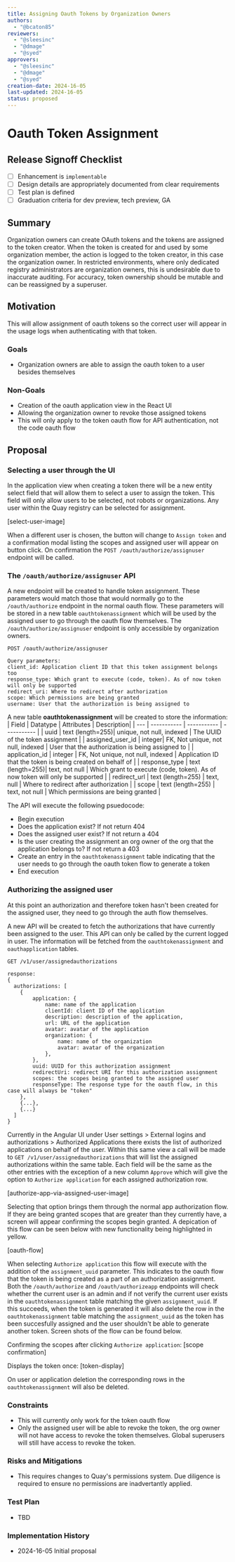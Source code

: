 ```yaml
---
title: Assigning Oauth Tokens by Organization Owners
authors:
  - "@bcaton85"
reviewers:
  - "@sleesinc"
  - "@dmage"
  - "@syed"
approvers:
  - "@sleesinc"
  - "@dmage"
  - "@syed"
creation-date: 2024-16-05
last-updated: 2024-16-05
status: proposed
---
```


# Oauth Token Assignment 

## Release Signoff Checklist

- [ ] Enhancement is `implementable`
- [ ] Design details are appropriately documented from clear requirements
- [ ] Test plan is defined
- [ ] Graduation criteria for dev preview, tech preview, GA

## Summary

Organization owners can create OAuth tokens and the tokens are assigned to the token creator. When the token is created for and used by some organization member, the action is logged to the token creator, in this case the organization owner. In restricted environments, where only dedicated registry administrators are organization owners, this is undesirable due to inaccurate auditing. For accuracy, token ownership should be mutable and can be reassigned by a superuser.

## Motivation

This will allow assignment of oauth tokens so the correct user will appear in the usage logs when authenticating with that token.

### Goals

* Organization owners are able to assign the oauth token to a user besides themselves

### Non-Goals

* Creation of the oauth application view in the React UI
* Allowing the organization owner to revoke those assigned tokens
* This will only apply to the token oauth flow for API authentication, not the code oauth flow


## Proposal

### Selecting a user through the UI

In the application view when creating a token there will be a new entity select field that will allow them to select a user to assign the token. This field will only allow users to be selected, not robots or organizations. Any user within the Quay registry can be selected for assignment.

[select-user-image]

When a different user is chosen, the button will change to `Assign token` and a confirmation modal listing the scopes and assigned user will appear on button click. On confirmation the `POST /oauth/authorize/assignuser` endpoint will be called.


### The `/oauth/authorize/assignuser` API

A new endpoint will be created to handle token assignment. These parameters would match those that would normally go to the `/oauth/authorize` endpoint in the normal oauth flow. These parameters will be stored in a new table `oauthtokenassignment` which will be used by the assigned user to go through the oauth flow themselves. The `/oauth/authorize/assignuser` endpoint is only accessible by organization owners.

```
POST /oauth/authorize/assignuser

Query parameters:
client_id: Application client ID that this token assignment belongs too
response_type: Which grant to execute (code, token). As of now token will only be supported
redirect_uri: Where to redirect after authorization
scope: Which permissions are being granted
username: User that the authorization is being assigned to
```

A new table **oauthtokenassignment** will be created to store the information:
| Field | Datatype | Attributes | Description|
| --- | ----------- | ----------- | ----------- |
| uuid | text (length=255)| unique, not null, indexed | The UUID of the token assignment |
| assigned_user_id | integer| FK, Not unique, not null, indexed | User that the authorization is being assigned to |
| application_id | integer | FK, Not unique, not null, indexed | Application ID that the token is being created on behalf of |
| response_type | text (length=255)|  text, not null | Which grant to execute (code, token). As of now token will only be supported |
| redirect_url | text (length=255) | text, null | Where to redirect after authorization |
| scope | text (length=255) | text, not null | Which permissions are being granted |

The API will execute the following psuedocode:
- Begin execution
- Does the application exist? If not return 404
- Does the assigned user exist? If not return a 404
- Is the user creating the assignment an org owner of the org that the application belongs to? If not return a 403
- Create an entry in the `oauthtokenassignment` table indicating that the user needs to go through the oauth token flow to generate a token
- End execution

### Authorizing the assigned user

At this point an authorization and therefore token hasn't been created for the assigned user, they need to go through the auth flow themselves.

A new API will be created to fetch the authorizations that have currently been assigned to the user. This API can only be called by the current logged in user. The information will be fetched from the `oauthtokenassignment` and `oauthapplication` tables.
```
GET /v1/user/assignedauthorizations

response:
{
  authorizations: [
    {
        application: {
            name: name of the application
            clientId: client ID of the application
            description: description of the application,
            url: URL of the application
            avatar: avatar of the application
            organization: {
                name: name of the organization
                avatar: avatar of the organization
            },
        },
        uuid: UUID for this authorization assignment
        redirectUri: redirect URI for this authorization assignment
        scopes: the scopes being granted to the assigned user
        responseType: The response type for the oauth flow, in this case will always be "token"
    },
    {...},
    {...}
  ]
}
```

Currently in the Angular UI under User settings > External logins and authorizations > Authorized Applications there exists the list of authorized applications on behalf of the user. Within this same view a call will be made to `GET /v1/user/assignedauthorizations` that will list the assigned authorizations within the same table. Each field will be the same as the other entries with the exception of a new column `Approve` which will give the option to `Authorize application` for each assigned authorization row.

[authorize-app-via-assigned-user-image]

Selecting that option brings them through the normal app authorization flow. If they are being granted scopes that are greater than they currently have, a screen will appear confirming the scopes begin granted. A depication of this flow can be seen below with new functionality being highlighted in yellow.

[oauth-flow]

When selecting `Authorize application` this flow will execute with the addition of the `assignment_uuid` parameter. This indicates to the oauth flow that the token is being created as a part of an authorization assignment. Both the `/oauth/authorize` and `/oauth/authorizeapp` endpoints will check whether the current user is an admin and if not verify the current user exists in the `oauthtokenassignment` table matching the given `assignment_uuid`. If this succeeds, when the token is generated it will also delete the row in the `oauthtokenassignment` table matching the `assignment_uuid` as the token has been succesfully assigned and the user shouldn't be able to generate another token. Screen shots of the flow can be found below.

Confirming the scopes after clicking `Authorize application`:
[scope confirmation]

Displays the token once:
[token-display]

On user or application deletion the corresponding rows in the `oauthtokenassignment` will also be deleted.

### Constraints

* This will currently only work for the token oauth flow
* Only the assigned user will be able to revoke the token, the org owner will not have access to revoke the token themselves. Global superusers will still have access to revoke the token.

### Risks and Mitigations

* This requires changes to Quay's permissions system. Due diligence is required to ensure no permissions are inadvertantly applied.

### Test Plan

* TBD

### Implementation History

* 2024-16-05 Initial proposal
